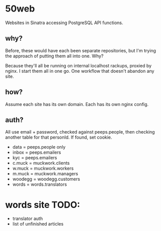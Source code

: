 # 50web

Websites in Sinatra accessing PostgreSQL API functions.

## why?

Before, these would have each been separate repositories, but I'm trying the approach of putting them all into one.  Why?

Because they'll all be running on internal localhost rackups, proxied by nginx.  I start them all in one go.  One workflow that doesn't abandon any site.

## how?

Assume each site has its own domain.  Each has its own nginx config.

## auth?

All use email + password, checked against peeps.people, then checking another table for that personId.  If found, set cookie.

* data = peeps.people only
* inbox = peeps.emailers
* kyc = peeps.emailers
* c.muck = muckwork.clients
* w.muck = muckwork.workers
* m.muck = muckwork.managers
* woodegg = woodegg.customers
* words = words.translators

# words site TODO:

* translator auth
* list of unfinished articles

